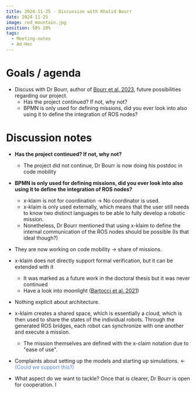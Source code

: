 ```yaml
---
title: 2024-11-25 - Discussion with Khalid Bourr
date: 2024-11-25
image: red_mountain.jpg
position: 50% 20%
tags:
  - Meeting-notes
  - Ad-Hoc
---
```


# Goals / agenda

- Discuss with Dr Bourr, author of [Bourr  et al. 2023](https://pubblicazioni.unicam.it/handle/11581/484448),  future possibilities regarding our project.
	- Has the project continued? If not, why not?
	- BPMN is only used for defining missions, did you ever look into also using it to define the integration of ROS nodes?

# Discussion notes

- **Has the project continued? If not, why not?**
	- The project did not continue, Dr Bourr is now doing his postdoc in code mobility

- **BPMN is only used for defining missions, did you ever look into also using it to define the integration of ROS nodes?**
	- x-klaim is not for coordination -> No coordinator is used.
	- x-klaim is only used externally, which means that the user still needs to know two distinct languages to be able to fully develop a robotic mission.
	- Nonetheless, Dr Bourr mentioned that using x-klaim to define the internal communication of the ROS nodes should be possible (Is that ideal though?)

- They are now working on code mobility -> share of missions.
- x-klaim does not directly support formal verification, but it can be extended with it
	- It was marked as a future work in the doctoral thesis but it was never continued
	- Have a look into moonlight ([Bartocci  et al. 2021](http://arxiv.org/abs/2104.14333))
- Nothing explicit about architecture. 
- x-klaim creates a shared space, which is essentially a cloud, which is then used to share the states of the individual robots. Through the generated ROS bridges, each robot can synchronize with one another and execute a mission.
	- The mission themselves are defined with the x-claim notation due to "ease of use".
- Complaints about setting up the models and starting up simulations. <- <span style="color:rgb(94, 135, 201)">(Could we support this?)</span>
- What aspect do we want to tackle? Once that is clearer, Dr Bourr is open for cooperation. l
 
